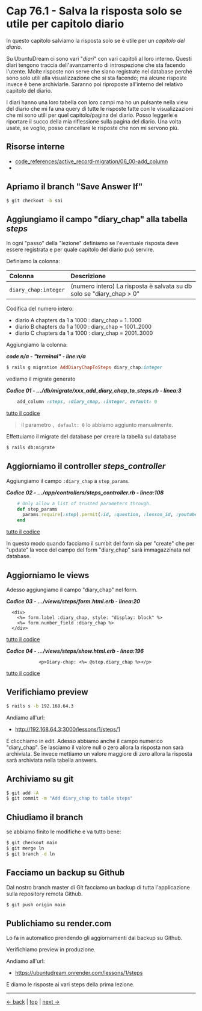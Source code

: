 # <a name="top"></a> Cap 76.1 - Salva la risposta solo se utile per capitolo diario

In questo capitolo salviamo la risposta solo se è utile per un _capitolo del diario_.

Su UbuntuDream ci sono vari "_diari_" con vari capitoli al loro interno. Questi diari tengono traccia dell'avanzamento di introspezione che sta facendo l'utente. Molte risposte non serve che siano registrate nel database perché sono solo utili alla visualizzazione che si sta facendo; ma alcune risposte invece è bene archiviarle. Saranno poi riproposte all'interno del relativo capitolo del diario.

I diari hanno una loro tabella con loro campi ma ho un pulsante nella view del diario che mi fa una query di tutte le risposte fatte con le visualizzazioni che mi sono utili per quel capitolo/pagina del diario.
Posso leggerle e riportare il succo della mia riflessione sulla pagina del diario. Una volta usate, se voglio, posso cancellare le risposte che non mi servono più.



## Risorse interne

- [code_references/active_record-migration/06_00-add_column](/Users/FB/leanpubabrandnewcms/code_references/active_record-migration/06_00-add_column.md)
- []()



## Apriamo il branch "Save Answer If"

```bash
$ git checkout -b sai
```



## Aggiungiamo il campo "diary_chap" alla tabella *steps*

In ogni "passo" della "lezione" definiamo se l'eventuale risposta deve essere registrata e per quale capitolo del diario può servire.

Definiamo la colonna:

Colonna                 | Descrizione
| :-                    | :-
`diary_chap:integer`    | (numero intero) La risposta è salvata su db solo se "diary_chap > 0"

Codifica del numero intero:

- diario A chapters da 1 a 1000 : diary_chap = 1..1000
- diario B chapters da 1 a 1000 : diary_chap = 1001..2000
- diario C chapters da 1 a 1000 : diary_chap = 2001..3000


Aggiungiamo la colonna:

***code n/a - "terminal" - line:n/a***

```ruby
$ rails g migration AddDiaryChapToSteps diary_chap:integer
```

vediamo il migrate generato

***Codice 01 - .../db/migrate/xxx_add_diary_chap_to_steps.rb - linea:3***

```ruby
    add_column :steps, :diary_chap, :integer, default: 0
```

[tutto il codice](https://github.com/flaviobordonidev/leanpubabrandnewcms/blob/master/99-code_references/migrate/06_01-db-migrate-xxx_add_price_to_eg_posts.rb)

> il parametro `, default: 0` lo abbiamo aggiunto manualmente.


Effettuiamo il migrate del database per creare la tabella sul database

```bash
$ rails db:migrate
```



## Aggiorniamo il controller *steps_controller*

Aggiungiamo il campo `:diary_chap` a `step_params`.

***Codice 02 - .../app/controllers/steps_controller.rb - linea:108***

```ruby
    # Only allow a list of trusted parameters through.
    def step_params
      params.require(:step).permit(:id, :question, :lesson_id, :youtube_video_id, :diary_chap, answers_attributes: [:_destroy, :id, :content, :user_id])
    end
```

[tutto il codice](https://github.com/flaviobordonidev/leanpubabrandnewcms/blob/master/99-code_references/migrate/06_01-db-migrate-xxx_add_price_to_eg_posts.rb)

In questo modo quando facciamo il sumbit del form sia per "create" che per "update" la voce del campo del form "diary_chap" sarà immagazzinata nel database.



## Aggiorniamo le views

Adesso aggiungiamo il campo "diary_chap" nel form.

***Codice 03 - .../views/steps/_form_.html.erb - linea:20***

```html+erb
  <div>
    <%= form.label :diary_chap, style: "display: block" %>
    <%= form.number_field :diary_chap %>
  </div>
```

[tutto il codice](https://github.com/flaviobordonidev/leanpubabrandnewcms/blob/master/ubuntudream/16-steps-answers/01_04-views-steps-show.html.erb)




***Codice 04 - .../views/steps/show.html.erb - linea:196***

```html+erb
			<p>Diary-chap: <%= @step.diary_chap %></p>
```

[tutto il codice](https://github.com/flaviobordonidev/leanpubabrandnewcms/blob/master/ubuntudream/16-steps-answers/01_04-views-steps-show.html.erb)






## Verifichiamo preview

```bash
$ rails s -b 192.168.64.3
```

Andiamo all'url:

- http://192.168.64.3:3000/lessons/1/steps/1

E clicchiamo in edit. Adesso abbiamo anche il campo numerico "diary_chap". Se lasciamo il valore null o zero allora la risposta non sarà archiviata. Se invece mettiamo un valore maggiore di zero allora la risposta sarà archiviata nella tabella answers.



## Archiviamo su git

```bash
$ git add -A
$ git commit -m "Add diary_chap to table steps"
```



## Chiudiamo il branch

se abbiamo finito le modifiche e va tutto bene:

```bash
$ git checkout main
$ git merge ln
$ git branch -d ln
```



## Facciamo un backup su Github

Dal nostro branch master di Git facciamo un backup di tutta l'applicazione sulla repository remota Github.

```bash
$ git push origin main
```



## Publichiamo su render.com

Lo fa in automatico prendendo gli aggiornamenti dal backup su Github.

Verifichiamo preview in produzione.

Andiamo all'url:

- https://ubuntudream.onrender.com/lessons/1/steps

E diamo le risposte ai vari steps della prima lezione.



---

[<- back](https://github.com/flaviobordonidev/leanpubabrandnewcms/blob/master/56-ubuntudream/03-lessons-steps/04_00-steps_sequence-it.md)
 | [top](#top) |
[next ->](https://github.com/flaviobordonidev/leanpubabrandnewcms/blob/master/56-ubuntudream/04-steps-answers/02_00-users_answers-it.md)
